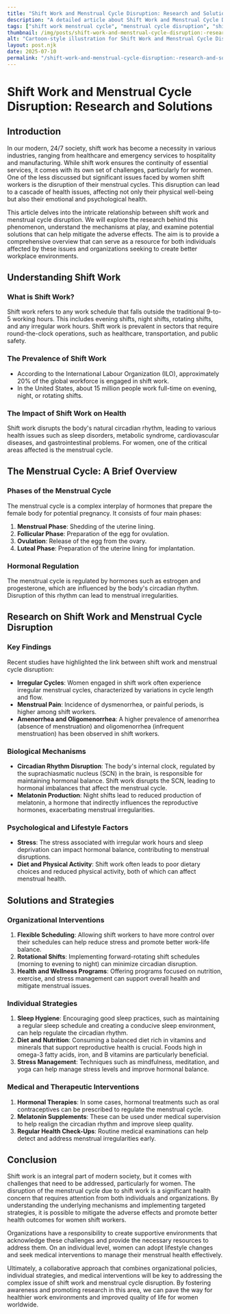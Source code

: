 ```yaml
---
title: "Shift Work and Menstrual Cycle Disruption: Research and Solutions"
description: "A detailed article about Shift Work and Menstrual Cycle Disruption: Research and Solutions."
tags: ["shift work menstrual cycle", "menstrual cycle disruption", "shift work health effects", "menstrual health solutions", "managing shift work menstrual issues"]
thumbnail: /img/posts/shift-work-and-menstrual-cycle-disruption:-research-and-solutions.png
alt: "Cartoon-style illustration for Shift Work and Menstrual Cycle Disruption: Research and Solutions"
layout: post.njk
date: 2025-07-10
permalink: "/shift-work-and-menstrual-cycle-disruption:-research-and-solutions/"
---
```


# Shift Work and Menstrual Cycle Disruption: Research and Solutions

## Introduction

In our modern, 24/7 society, shift work has become a necessity in various industries, ranging from healthcare and emergency services to hospitality and manufacturing. While shift work ensures the continuity of essential services, it comes with its own set of challenges, particularly for women. One of the less discussed but significant issues faced by women shift workers is the disruption of their menstrual cycles. This disruption can lead to a cascade of health issues, affecting not only their physical well-being but also their emotional and psychological health.

This article delves into the intricate relationship between shift work and menstrual cycle disruption. We will explore the research behind this phenomenon, understand the mechanisms at play, and examine potential solutions that can help mitigate the adverse effects. The aim is to provide a comprehensive overview that can serve as a resource for both individuals affected by these issues and organizations seeking to create better workplace environments.

## Understanding Shift Work

### What is Shift Work?

Shift work refers to any work schedule that falls outside the traditional 9-to-5 working hours. This includes evening shifts, night shifts, rotating shifts, and any irregular work hours. Shift work is prevalent in sectors that require round-the-clock operations, such as healthcare, transportation, and public safety.

### The Prevalence of Shift Work

- According to the International Labour Organization (ILO), approximately 20% of the global workforce is engaged in shift work.
- In the United States, about 15 million people work full-time on evening, night, or rotating shifts.

### The Impact of Shift Work on Health

Shift work disrupts the body's natural circadian rhythm, leading to various health issues such as sleep disorders, metabolic syndrome, cardiovascular diseases, and gastrointestinal problems. For women, one of the critical areas affected is the menstrual cycle.

## The Menstrual Cycle: A Brief Overview

### Phases of the Menstrual Cycle

The menstrual cycle is a complex interplay of hormones that prepare the female body for potential pregnancy. It consists of four main phases:

1. **Menstrual Phase**: Shedding of the uterine lining.
2. **Follicular Phase**: Preparation of the egg for ovulation.
3. **Ovulation**: Release of the egg from the ovary.
4. **Luteal Phase**: Preparation of the uterine lining for implantation.

### Hormonal Regulation

The menstrual cycle is regulated by hormones such as estrogen and progesterone, which are influenced by the body's circadian rhythm. Disruption of this rhythm can lead to menstrual irregularities.

## Research on Shift Work and Menstrual Cycle Disruption

### Key Findings

Recent studies have highlighted the link between shift work and menstrual cycle disruption:

- **Irregular Cycles**: Women engaged in shift work often experience irregular menstrual cycles, characterized by variations in cycle length and flow.
- **Menstrual Pain**: Incidence of dysmenorrhea, or painful periods, is higher among shift workers.
- **Amenorrhea and Oligomenorrhea**: A higher prevalence of amenorrhea (absence of menstruation) and oligomenorrhea (infrequent menstruation) has been observed in shift workers.

### Biological Mechanisms

- **Circadian Rhythm Disruption**: The body's internal clock, regulated by the suprachiasmatic nucleus (SCN) in the brain, is responsible for maintaining hormonal balance. Shift work disrupts the SCN, leading to hormonal imbalances that affect the menstrual cycle.
- **Melatonin Production**: Night shifts lead to reduced production of melatonin, a hormone that indirectly influences the reproductive hormones, exacerbating menstrual irregularities.

### Psychological and Lifestyle Factors

- **Stress**: The stress associated with irregular work hours and sleep deprivation can impact hormonal balance, contributing to menstrual disruptions.
- **Diet and Physical Activity**: Shift work often leads to poor dietary choices and reduced physical activity, both of which can affect menstrual health.

## Solutions and Strategies

### Organizational Interventions

1. **Flexible Scheduling**: Allowing shift workers to have more control over their schedules can help reduce stress and promote better work-life balance.
2. **Rotational Shifts**: Implementing forward-rotating shift schedules (morning to evening to night) can minimize circadian disruption.
3. **Health and Wellness Programs**: Offering programs focused on nutrition, exercise, and stress management can support overall health and mitigate menstrual issues.

### Individual Strategies

1. **Sleep Hygiene**: Encouraging good sleep practices, such as maintaining a regular sleep schedule and creating a conducive sleep environment, can help regulate the circadian rhythm.
2. **Diet and Nutrition**: Consuming a balanced diet rich in vitamins and minerals that support reproductive health is crucial. Foods high in omega-3 fatty acids, iron, and B vitamins are particularly beneficial.
3. **Stress Management**: Techniques such as mindfulness, meditation, and yoga can help manage stress levels and improve hormonal balance.

### Medical and Therapeutic Interventions

1. **Hormonal Therapies**: In some cases, hormonal treatments such as oral contraceptives can be prescribed to regulate the menstrual cycle.
2. **Melatonin Supplements**: These can be used under medical supervision to help realign the circadian rhythm and improve sleep quality.
3. **Regular Health Check-Ups**: Routine medical examinations can help detect and address menstrual irregularities early.

## Conclusion

Shift work is an integral part of modern society, but it comes with challenges that need to be addressed, particularly for women. The disruption of the menstrual cycle due to shift work is a significant health concern that requires attention from both individuals and organizations. By understanding the underlying mechanisms and implementing targeted strategies, it is possible to mitigate the adverse effects and promote better health outcomes for women shift workers.

Organizations have a responsibility to create supportive environments that acknowledge these challenges and provide the necessary resources to address them. On an individual level, women can adopt lifestyle changes and seek medical interventions to manage their menstrual health effectively.

Ultimately, a collaborative approach that combines organizational policies, individual strategies, and medical interventions will be key to addressing the complex issue of shift work and menstrual cycle disruption. By fostering awareness and promoting research in this area, we can pave the way for healthier work environments and improved quality of life for women worldwide.